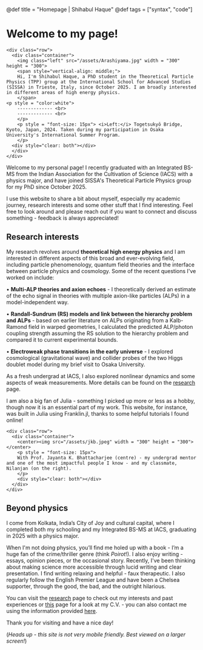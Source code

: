 @def title = "Homepage | Shihabul Haque"
@def tags = ["syntax", "code"]

# Welcome to my page!

~~~
<div class="row">
  <div class="container">
    <img class="left" src="/assets/Arashiyama.jpg" width = "300" height = "300">
    <span style="vertical-align: middle;">
    Hi, I'm Shihabul Haque, a PhD student in the Theoretical Particle Physics (TPP) group at the International School for Advanced Studies (SISSA) in Trieste, Italy, since October 2025. I am broadly interested in different areas of high energy physics.
    </span>
<p style = "color:white">
    ------------- <br>
    ------------- <br>
    </p>
    <p style = "font-size: 15px"> <i>Left:</i> Togetsukyō Bridge, Kyoto, Japan, 2024. Taken during my participation in Osaka University's International Summer Program.
    </p>
  <div style="clear: both"></div> 
  </div>
</div>
~~~
Welcome to my personal page! I recently graduated with an Integrated BS-MS from the Indian Association for the Cultivation of Science (IACS) with a physics major, and have joined SISSA's Theoretical Particle Physics group for my PhD since October 2025.

I use this website to share a bit about myself, especially my academic journey, research interests and some other stuff that I find interesting. Feel free to look around and please reach out if you want to connect and discuss something - feedback is always appreciated!
## Research interests

My research revolves around **theoretical high energy physics** and I am interested in different aspects of this broad and ever-evolving field, including particle phenomenology, quantum field theories and the interface between particle physics and cosmology. Some of the recent questions I've worked on include:

• **Multi-ALP theories and axion echoes** - I theoretically derived an estimate of the echo signal in theories with multiple axion-like particles (ALPs) in a model-independent way.

• **Randall-Sundrum (RS) models and link between the hierarchy problem and ALPs** - based on earlier literature on ALPs originating from a Kalb-Ramond field in warped geometries, I calculated the predicted ALP/photon coupling strength assuming the RS solution to the hierarchy problem and compared it to current experimental bounds.

• **Electroweak phase transitions in the early universe** - I explored cosmological (gravitational wave) and collider probes of the two Higgs doublet model during my brief visit to Osaka University.

As a fresh undergrad at IACS, I also explored nonlinear dynamics and some aspects of weak measurements. More details can be found on the [research](/menu1/) page.

I am also a big fan of Julia - something I picked up more or less as a hobby, though now it is an essential part of my work. This website, for instance, was built in Julia using Franklin.jl, thanks to some helpful tutorials I found online!

~~~
<div class="row">
  <div class="container">
    <center><img src="/assets/jkb.jpeg" width = "300" height = "300"></center>
    <p style = "font-size: 15px">
    With Prof. Jayanta K. Bhattacharjee (centre) - my undergrad mentor and one of the most impactful people I know - and my classmate, Nilanjan (on the right).
    </p>     
    <div style="clear: both"></div> 
  </div>
</div>
~~~
## Beyond physics

I come from Kolkata, India’s City of Joy and cultural capital, where I completed both my schooling and my Integrated BS-MS at IACS, graduating in 2025 with a physics major.

When I'm not doing physics, you’ll find me holed up with a book - I’m a huge fan of the crime/thriller genre (think *Poirot*!). I also enjoy writing - essays, opinion pieces, or the occasional story. Recently, I've been thinking about making science more accessible through lucid writing and clear presentation. I find writing relaxing and helpful - faux therapeutic. I also regularly follow the English Premier League and have been a Chelsea supporter, through the good, the bad, and the outright hilarious.

You can visit the [research](/menu1/) page to check out my interests and past experiences or [this](/menu2/) page for a look at my C.V. - you can also contact me using the information provided [here](/menu3/). 

Thank you for visiting and have a nice day!

(*Heads up - this site is not very mobile friendly. Best viewed on a larger screen!*)
